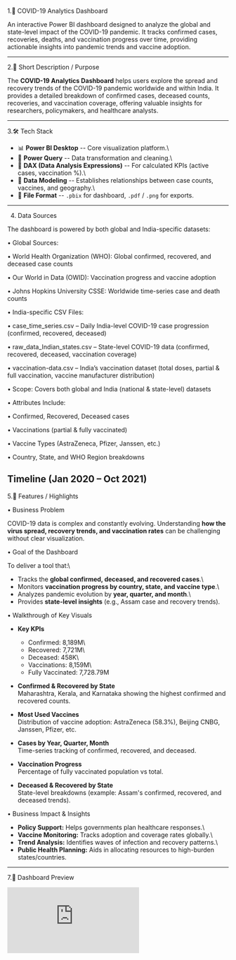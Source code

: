 1.🦠 COVID-19 Analytics Dashboard

An interactive Power BI dashboard designed to analyze the global and
state-level impact of the COVID-19 pandemic. It tracks confirmed cases,
recoveries, deaths, and vaccination progress over time, providing
actionable insights into pandemic trends and vaccine adoption.

------------------------------------------------------------------------

2.📌 Short Description / Purpose

The **COVID-19 Analytics Dashboard** helps users explore the spread and
recovery trends of the COVID-19 pandemic worldwide and within India. It
provides a detailed breakdown of confirmed cases, deceased counts,
recoveries, and vaccination coverage, offering valuable insights for
researchers, policymakers, and healthcare analysts.

------------------------------------------------------------------------

3.🛠 Tech Stack

-   📊 **Power BI Desktop** -- Core visualization platform.\
-   📂 **Power Query** -- Data transformation and cleaning.\
-   🧠 **DAX (Data Analysis Expressions)** -- For calculated KPIs
    (active cases, vaccination %).\
-   📝 **Data Modeling** -- Establishes relationships between case
    counts, vaccines, and geography.\
-   📁 **File Format** -- `.pbix` for dashboard, `.pdf` / `.png` for
    exports.

------------------------------------------------------------------------

4. Data Sources

The dashboard is powered by both global and India-specific datasets:

• Global Sources:

  • World Health Organization (WHO): Global confirmed, recovered, and deceased case counts

  • Our World in Data (OWID): Vaccination progress and vaccine adoption

  • Johns Hopkins University CSSE: Worldwide time-series case and death counts

• India-specific CSV Files:

  • case_time_series.csv – Daily India-level COVID-19 case progression (confirmed, recovered, deceased)

  • raw_data_Indian_states.csv – State-level COVID-19 data (confirmed, recovered, deceased, vaccination coverage)

  • vaccination-data.csv – India’s vaccination dataset (total doses, partial & full vaccination, vaccine manufacturer distribution)

• Scope: Covers both global and India (national & state-level) datasets

• Attributes Include:

  • Confirmed, Recovered, Deceased cases

  • Vaccinations (partial & fully vaccinated)

  • Vaccine Types (AstraZeneca, Pfizer, Janssen, etc.)

 • Country, State, and WHO Region breakdowns

Timeline (Jan 2020 – Oct 2021)
------------------------------------------------------------------------

5.🌟 Features / Highlights

• Business Problem

COVID-19 data is complex and constantly evolving. Understanding **how
the virus spread, recovery trends, and vaccination rates** can be
challenging without clear visualization.

• Goal of the Dashboard

To deliver a tool that:\
- Tracks the **global confirmed, deceased, and recovered cases**.\
- Monitors **vaccination progress by country, state, and vaccine
type**.\
- Analyzes pandemic evolution by **year, quarter, and month**.\
- Provides **state-level insights** (e.g., Assam case and recovery
trends).

• Walkthrough of Key Visuals

-   **Key KPIs**

    -   Confirmed: 8,189M\
    -   Recovered: 7,721M\
    -   Deceased: 458K\
    -   Vaccinations: 8,159M\
    -   Fully Vaccinated: 7,728.79M

-   **Confirmed & Recovered by State**\
    Maharashtra, Kerala, and Karnataka showing the highest confirmed and
    recovered counts.

-   **Most Used Vaccines**\
    Distribution of vaccine adoption: AstraZeneca (58.3%), Beijing CNBG,
    Janssen, Pfizer, etc.

-   **Cases by Year, Quarter, Month**\
    Time-series tracking of confirmed, recovered, and deceased.

-   **Vaccination Progress**\
    Percentage of fully vaccinated population vs total.

-   **Deceased & Recovered by State**\
    State-level breakdowns (example: Assam's confirmed, recovered, and
    deceased trends).

• Business Impact & Insights

-   **Policy Support:** Helps governments plan healthcare responses.\
-   **Vaccine Monitoring:** Tracks adoption and coverage rates
    globally.\
-   **Trend Analysis:** Identifies waves of infection and recovery
    patterns.\
-   **Public Health Planning:** Aids in allocating resources to
    high-burden states/countries.

------------------------------------------------------------------------

7.📸 Dashboard Preview

![COVID-19 Dashboard](https://github.com/satyaGanesh27/Covid-19/blob/main/Covid_19.pdf)
